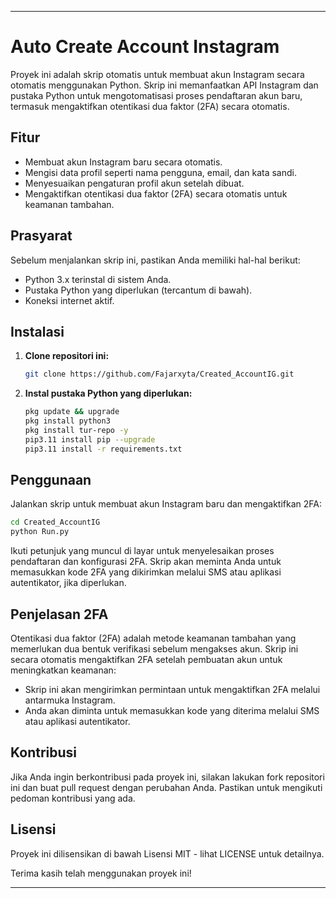 
---

# Auto Create Account Instagram

Proyek ini adalah skrip otomatis untuk membuat akun Instagram secara otomatis menggunakan Python. Skrip ini memanfaatkan API Instagram dan pustaka Python untuk mengotomatisasi proses pendaftaran akun baru, termasuk mengaktifkan otentikasi dua faktor (2FA) secara otomatis.

## Fitur

- Membuat akun Instagram baru secara otomatis.
- Mengisi data profil seperti nama pengguna, email, dan kata sandi.
- Menyesuaikan pengaturan profil akun setelah dibuat.
- Mengaktifkan otentikasi dua faktor (2FA) secara otomatis untuk keamanan tambahan.

## Prasyarat

Sebelum menjalankan skrip ini, pastikan Anda memiliki hal-hal berikut:

- Python 3.x terinstal di sistem Anda.
- Pustaka Python yang diperlukan (tercantum di bawah).
- Koneksi internet aktif.

## Instalasi

1. **Clone repositori ini:**

   ```bash
   git clone https://github.com/Fajarxyta/Created_AccountIG.git
   ```

2. **Instal pustaka Python yang diperlukan:**

   ```bash
   pkg update && upgrade
   pkg install python3
   pkg install tur-repo -y
   pip3.11 install pip --upgrade
   pip3.11 install -r requirements.txt
   ```
## Penggunaan

Jalankan skrip untuk membuat akun Instagram baru dan mengaktifkan 2FA:

```bash
cd Created_AccountIG
python Run.py
```

Ikuti petunjuk yang muncul di layar untuk menyelesaikan proses pendaftaran dan konfigurasi 2FA. Skrip akan meminta Anda untuk memasukkan kode 2FA yang dikirimkan melalui SMS atau aplikasi autentikator, jika diperlukan.

## Penjelasan 2FA

Otentikasi dua faktor (2FA) adalah metode keamanan tambahan yang memerlukan dua bentuk verifikasi sebelum mengakses akun. Skrip ini secara otomatis mengaktifkan 2FA setelah pembuatan akun untuk meningkatkan keamanan:

- Skrip ini akan mengirimkan permintaan untuk mengaktifkan 2FA melalui antarmuka Instagram.
- Anda akan diminta untuk memasukkan kode yang diterima melalui SMS atau aplikasi autentikator.

## Kontribusi

Jika Anda ingin berkontribusi pada proyek ini, silakan lakukan fork repositori ini dan buat pull request dengan perubahan Anda. Pastikan untuk mengikuti pedoman kontribusi yang ada.

## Lisensi

Proyek ini dilisensikan di bawah Lisensi MIT - lihat LICENSE untuk detailnya.

Terima kasih telah menggunakan proyek ini!

---
